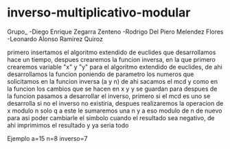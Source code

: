 # inverso-multiplicativo-modular
Grupo_
-Diego Enrique Zegarra Zenteno
-Rodrigo Del Piero Melendez Flores
-Leonardo Alonso Ramirez Quiroz

primero insertamos el algoritmo extendido de euclides que desarrollamos hace un tiempo, despues crearemos la funcion inversa, en la que primero crearemos variable "x" y "y" para el algoritmo extendido de euclides, de ahi desarrollamos la funcion poniendo de parametro los numeros que solicitamos en la funcion inversa (a y n) de ahi sacamos el mcd y como en la funcion los cambios que se hacen en x y y se guardan para despues de la funcion pasamos a desarrollar el inverso, primero si el mcd es uno se desarrolla si no el inverso no existiria, despues realizaremos la operacion de x modulo n solo q a este le sumaremos una n y a eso modulo de n de nuevo para asi poder cambiarle el simbolo cuando el resultado sea negativo, de ahi imprimimos el resultado y ya seria todo

Ejemplo 
a=15
n=8
inverso=7
